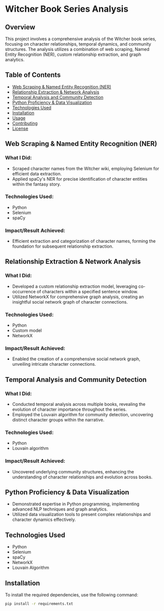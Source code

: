 # Witcher Book Series Analysis

## Overview

This project involves a comprehensive analysis of the Witcher book series, focusing on character relationships, temporal dynamics, and community structures. The analysis utilizes a combination of web scraping, Named Entity Recognition (NER), custom relationship extraction, and graph analytics.

## Table of Contents

- [Web Scraping & Named Entity Recognition (NER)](#web-scraping--named-entity-recognition-ner)
- [Relationship Extraction & Network Analysis](#relationship-extraction--network-analysis)
- [Temporal Analysis and Community Detection](#temporal-analysis-and-community-detection)
- [Python Proficiency & Data Visualization](#python-proficiency--data-visualization)
- [Technologies Used](#technologies-used)
- [Installation](#installation)
- [Usage](#usage)
- [Contributing](#contributing)
- [License](#license)

## Web Scraping & Named Entity Recognition (NER)

### What I Did:
- Scraped character names from the Witcher wiki, employing Selenium for efficient data extraction.
- Applied spaCy's NER for precise identification of character entities within the fantasy story.

### Technologies Used:
- Python
- Selenium
- spaCy

### Impact/Result Achieved:
- Efficient extraction and categorization of character names, forming the foundation for subsequent relationship extraction.

## Relationship Extraction & Network Analysis

### What I Did:
- Developed a custom relationship extraction model, leveraging co-occurrence of characters within a specified sentence window.
- Utilized NetworkX for comprehensive graph analysis, creating an insightful social network graph of character connections.

### Technologies Used:
- Python
- Custom model
- NetworkX

### Impact/Result Achieved:
- Enabled the creation of a comprehensive social network graph, unveiling intricate character connections.

## Temporal Analysis and Community Detection

### What I Did:
- Conducted temporal analysis across multiple books, revealing the evolution of character importance throughout the series.
- Employed the Louvain algorithm for community detection, uncovering distinct character groups within the narrative.

### Technologies Used:
- Python
- Louvain algorithm

### Impact/Result Achieved:
- Uncovered underlying community structures, enhancing the understanding of character relationships and evolution across books.

## Python Proficiency & Data Visualization

- Demonstrated expertise in Python programming, implementing advanced NLP techniques and graph analytics.
- Utilized data visualization tools to present complex relationships and character dynamics effectively.

## Technologies Used

- Python
- Selenium
- spaCy
- NetworkX
- Louvain Algorithm

## Installation

To install the required dependencies, use the following command:

```bash
pip install -r requirements.txt
